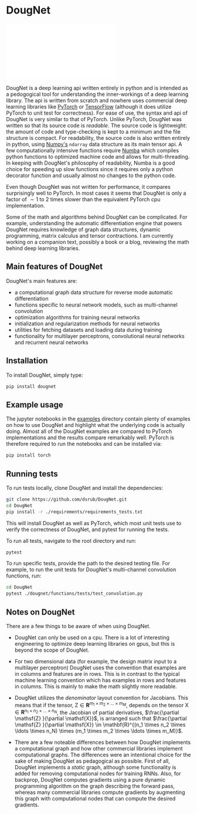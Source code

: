 # DougNet 

![mlp](single_layer_MLP.pdf)

DougNet is a deep learning api written entirely in python and is intended as a pedogogical tool for understanding the inner-workings of a deep learning library.  The api is written from scratch and nowhere uses commercial deep learning libraries like [PyTorch](https://pytorch.org) or [TensorFlow](https://www.tensorflow.org) (although it does utilize PyTorch to unit test for correctness).  For ease of use, the syntax and api of DougNet is very similar to that of PyTorch.  Unlike PyTorch, DougNet was written so that its source code is *readable*.  The source code is lightweight: the amount of code and type-checking is kept to a minimum and the file structure is compact.  For readability, the source code is also written entirely in python, using [Numpy's](https://numpy.org) `ndarray` data structure as its main tensor api.  A few computationally intensive functions require [Numba](https://numba.pydata.org) which compiles python functions to optimized machine code and allows for multi-threading.  In keeping with DougNet's philosophy of readability, Numba is a good choice for speeding up slow functions since it requires only a python decorator function and usually almost no changes to the python code.

Even though DougNet was not written for performance, it compares surprisingly well to PyTorch.  In most cases it seems that DougNet is only a factor of $\sim 1$ to $2$ times slower than the equivalent PyTorch cpu implementation.

Some of the math and algorithms behind DougNet can be complicated.  For example, understanding the automatic differentiation engine that powers DougNet requires knowledge of graph data structures, dynamic programming, matrix calculus and tensor contractions.  I am currently working on a companion text, possibly a book or a blog, reviewing the math behind deep learning libraries.  

## Main features of DougNet

DougNet's main features are:
- a computational graph data structure for reverse mode automatic differentiation
- functions specific to neural network models, such as multi-channel convolution
- optimization algorithms for training neural networks
- initialization and regularization methods for neural networks
- utilities for fetching datasets and loading data during training
- functionality for multilayer perceptrons, convolutional neural networks and recurrent neural networks

## Installation

To install DougNet, simply type:
```bash
pip install dougnet
```

## Example usage

The jupyter notebooks in the [examples](https://github.com/dsrub/DougNet/tree/master/examples) directory contain plenty of examples on how to use DougNet and highlight what the underlying code is actually doing.  Almost all of the DougNet examples are compared to PyTorch implementations and the results compare remarkably well.  PyTorch is therefore required to run the notebooks and can be installed via:
```bash
pip install torch
```

## Running tests

To run tests locally, clone DougNet and install the dependencies:
```bash
git clone https://github.com/dsrub/DougNet.git
cd DougNet
pip install -r ./requirements/requirements_tests.txt
```
This will install DougNet as well as PyTorch, which most unit tests use to verify the correctness of DougNet, and pytest for running the tests.

To run all tests, navigate to the root directory and run:
```bash
pytest
```
To run specific tests, provide the path to the desired testing file.  For example, to run the unit tests for DougNet's multi-channel convolution functions, run:
```bash
cd DougNet
pytest ./dougnet/functions/tests/test_convolution.py
```

## Notes on DougNet

There are a few things to be aware of when using DougNet.  

- DougNet can only be used on a cpu.  There is a lot of interesting engineering to optimize deep learning libraries on gpus, but this is beyond the scope of DougNet.

- For two dimensional data (for example, the design matrix input to a multilayer perceptron) DougNet uses the convention that examples are in columns and features are in rows.  This is in contrast to the typical machine learning convention which has examples in rows and features in columns.  This is mainly to make the math slightly more readable. 

- DougNet utilizes the *denominator* layout convention for Jacobians.  This means that if the tensor, $\mathsf{Z} \in \mathbf{R}^{m_1 \times m_2 \times \ldots \times m_M}$, depends on the tensor $\mathsf{X} \in \mathbf{R}^{n_1 \times n_2 \times \ldots \times n_N}$, the Jacobian of partial derivatives, $\frac{\partial \mathsf{Z} }{\partial \mathsf{X}}$, is arranged such that $\frac{\partial \mathsf{Z} }{\partial \mathsf{X}} \in \mathbf{R}^{(n_1 \times n_2 \times \ldots \times n_N) \times (m_1 \times m_2 \times \ldots \times m_M)}$.

- There are a few noteable differences between how DougNet implements a computational graph and how other commercial libraries implement computational graphs.  The differences were an intentional choice for the sake of making DougNet as pedagogical as possible.  First of all, DougNet implements a *static* graph, although some functionality is added for removing computational nodes for training RNNs.  Also, for backprop, DougNet computes gradients using a pure dynamic programming algorithm on the graph describing the forward pass, whereas many commercial libraries compute gradients by augmenting this graph with computational nodes that can compute the desired gradients.